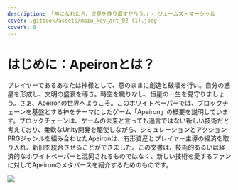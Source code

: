 ```yaml
---
description: 「神になれたら、世界を作り直すだろう。」- ジェームズ・マーシャル
cover: .gitbook/assets/main_key_art_02 (1).jpeg
coverY: 0
---
```


# はじめに：Apeironとは？

プレイヤーであるあなたは神様として、意のままに創造と破壊を行い。自分の惑星を形成し、文明の盛衰を導き。時空を織りなし、恒星の一生を見守りましょう。さぁ、Apeironの世界へようこそ。このホワイトペーパーでは、ブロックチェーンを基盤とする神をテーマにしたゲーム「Apeiron」の概要を説明しています。ブロックチェーンは、ゲームの未来と言っても過言ではない新しい技術だと考えており、柔軟なUnity開発を駆使しながら、シミュレーションとアクションPRGジャンルを組み合わせたApeironは、有形資産とプレイヤー主導の経済を取り入れ、新旧を統合させることができました。この文書は、技術的あるいは経済的なホワイトペーパーと混同されるものではなく、新しい技術を愛するファンに対してApeironのメタバースを紹介するためのものです。

![](.gitbook/assets/What-is-Apeiron\_jp.png)
